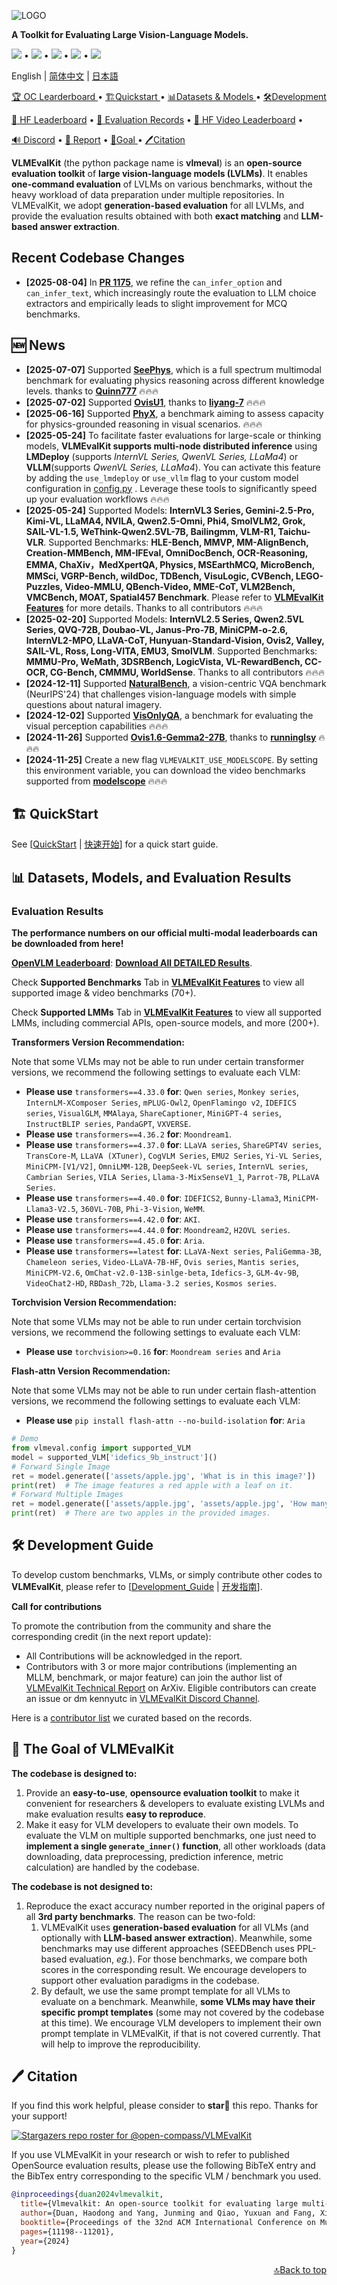 ![LOGO](http://opencompass.openxlab.space/utils/MMLB.jpg)

<b>A Toolkit for Evaluating Large Vision-Language Models. </b>

[![][github-contributors-shield]][github-contributors-link] • [![][github-forks-shield]][github-forks-link] • [![][github-stars-shield]][github-stars-link] • [![][github-issues-shield]][github-issues-link] • [![][github-license-shield]][github-license-link]

English | [简体中文](/docs/zh-CN/README_zh-CN.md) | [日本語](/docs/ja/README_ja.md)

<a href="https://rank.opencompass.org.cn/leaderboard-multimodal">🏆 OC Learderboard </a> •
<a href="#%EF%B8%8F-quickstart">🏗️Quickstart </a> •
<a href="#-datasets-models-and-evaluation-results">📊Datasets & Models </a> •
<a href="#%EF%B8%8F-development-guide">🛠️Development </a>

<a href="https://huggingface.co/spaces/opencompass/open_vlm_leaderboard">🤗 HF Leaderboard</a> •
<a href="https://huggingface.co/datasets/VLMEval/OpenVLMRecords">🤗 Evaluation Records</a> •
<a href="https://huggingface.co/spaces/opencompass/openvlm_video_leaderboard">🤗 HF Video Leaderboard</a> •

<a href="https://discord.gg/evDT4GZmxN">🔊 Discord</a> •
<a href="https://www.arxiv.org/abs/2407.11691">📝 Report</a> •
<a href="#-the-goal-of-vlmevalkit">🎯Goal </a> •
<a href="#%EF%B8%8F-citation">🖊️Citation </a>
</div>

**VLMEvalKit** (the python package name is **vlmeval**) is an **open-source evaluation toolkit** of **large vision-language models (LVLMs)**. It enables **one-command evaluation** of LVLMs on various benchmarks, without the heavy workload of data preparation under multiple repositories. In VLMEvalKit, we adopt **generation-based evaluation** for all LVLMs, and provide the evaluation results obtained with both **exact matching** and **LLM-based answer extraction**.

## Recent Codebase Changes
- **[2025-08-04]** In [**PR 1175**](https://github.com/open-compass/VLMEvalKit/pull/1175), we refine the `can_infer_option` and `can_infer_text`, which increasingly route the evaluation to LLM choice extractors and empirically leads to slight improvement for MCQ benchmarks. 

## 🆕 News
- **[2025-07-07]** Supported [**SeePhys**](https://seephys.github.io/), which is a ​full spectrum multimodal benchmark for evaluating physics reasoning across different knowledge levels. thanks to [**Quinn777**](https://github.com/Quinn777) 🔥🔥🔥
- **[2025-07-02]** Supported [**OvisU1**](https://huggingface.co/AIDC-AI/Ovis-U1-3B), thanks to [**liyang-7**](https://github.com/liyang-7) 🔥🔥🔥
- **[2025-06-16]** Supported [**PhyX**](https://phyx-bench.github.io/), a benchmark aiming to assess capacity for physics-grounded reasoning in visual scenarios. 🔥🔥🔥
- **[2025-05-24]** To facilitate faster evaluations for large-scale or thinking models, **VLMEvalKit supports multi-node distributed inference** using **LMDeploy**  (supports *InternVL Series, QwenVL Series, LLaMa4*) or **VLLM**(supports *QwenVL Series, LLaMa4*). You can activate this feature by adding the ```use_lmdeploy``` or ```use_vllm``` flag to your custom model configuration in [config.py](vlmeval/config.py) . Leverage these tools to significantly speed up your evaluation workflows 🔥🔥🔥
- **[2025-05-24]** Supported Models: **InternVL3 Series, Gemini-2.5-Pro, Kimi-VL, LLaMA4, NVILA, Qwen2.5-Omni, Phi4, SmolVLM2, Grok, SAIL-VL-1.5, WeThink-Qwen2.5VL-7B, Bailingmm, VLM-R1, Taichu-VLR**. Supported Benchmarks: **HLE-Bench, MMVP, MM-AlignBench, Creation-MMBench, MM-IFEval, OmniDocBench, OCR-Reasoning, EMMA, ChaXiv，MedXpertQA, Physics, MSEarthMCQ, MicroBench, MMSci, VGRP-Bench, wildDoc, TDBench, VisuLogic, CVBench, LEGO-Puzzles, Video-MMLU, QBench-Video, MME-CoT, VLM2Bench, VMCBench, MOAT, Spatial457 Benchmark**. Please refer to [**VLMEvalKit Features**](https://aicarrier.feishu.cn/wiki/Qp7wwSzQ9iK1Y6kNUJVcr6zTnPe?table=tblsdEpLieDoCxtb) for more details. Thanks to all contributors 🔥🔥🔥
- **[2025-02-20]** Supported Models: **InternVL2.5 Series, Qwen2.5VL Series, QVQ-72B, Doubao-VL, Janus-Pro-7B, MiniCPM-o-2.6, InternVL2-MPO, LLaVA-CoT, Hunyuan-Standard-Vision, Ovis2, Valley, SAIL-VL, Ross, Long-VITA, EMU3, SmolVLM**. Supported Benchmarks: **MMMU-Pro, WeMath, 3DSRBench, LogicVista, VL-RewardBench, CC-OCR, CG-Bench, CMMMU, WorldSense**. Thanks to all contributors 🔥🔥🔥
- **[2024-12-11]** Supported [**NaturalBench**](https://huggingface.co/datasets/BaiqiL/NaturalBench), a vision-centric VQA benchmark (NeurIPS'24) that challenges vision-language models with simple questions about natural imagery.
- **[2024-12-02]** Supported [**VisOnlyQA**](https://github.com/psunlpgroup/VisOnlyQA/), a benchmark for evaluating the visual perception capabilities 🔥🔥🔥
- **[2024-11-26]** Supported [**Ovis1.6-Gemma2-27B**](https://huggingface.co/AIDC-AI/Ovis1.6-Gemma2-27B), thanks to [**runninglsy**](https://github.com/runninglsy) 🔥🔥🔥
- **[2024-11-25]** Create a new flag `VLMEVALKIT_USE_MODELSCOPE`. By setting this environment variable, you can download the video benchmarks supported from [**modelscope**](https://www.modelscope.cn) 🔥🔥🔥

## 🏗️ QuickStart

See [[QuickStart](/docs/en/Quickstart.md) | [快速开始](/docs/zh-CN/Quickstart.md)] for a quick start guide.

## 📊 Datasets, Models, and Evaluation Results

### Evaluation Results

**The performance numbers on our official multi-modal leaderboards can be downloaded from here!**

[**OpenVLM Leaderboard**](https://huggingface.co/spaces/opencompass/open_vlm_leaderboard): [**Download All DETAILED Results**](http://opencompass.openxlab.space/assets/OpenVLM.json).

Check **Supported Benchmarks** Tab in [**VLMEvalKit Features**](https://aicarrier.feishu.cn/wiki/Qp7wwSzQ9iK1Y6kNUJVcr6zTnPe?table=tblsdEpLieDoCxtb) to view all supported image & video benchmarks (70+).

Check **Supported LMMs** Tab in [**VLMEvalKit Features**](https://aicarrier.feishu.cn/wiki/Qp7wwSzQ9iK1Y6kNUJVcr6zTnPe?table=tblsdEpLieDoCxtb) to view all supported LMMs, including commercial APIs, open-source models, and more (200+).

**Transformers Version Recommendation:**

Note that some VLMs may not be able to run under certain transformer versions, we recommend the following settings to evaluate each VLM:

- **Please use** `transformers==4.33.0` **for**: `Qwen series`, `Monkey series`, `InternLM-XComposer Series`, `mPLUG-Owl2`, `OpenFlamingo v2`, `IDEFICS series`, `VisualGLM`, `MMAlaya`, `ShareCaptioner`, `MiniGPT-4 series`, `InstructBLIP series`, `PandaGPT`, `VXVERSE`.
- **Please use** `transformers==4.36.2` **for**: `Moondream1`.
- **Please use** `transformers==4.37.0` **for**: `LLaVA series`, `ShareGPT4V series`, `TransCore-M`, `LLaVA (XTuner)`, `CogVLM Series`, `EMU2 Series`, `Yi-VL Series`, `MiniCPM-[V1/V2]`, `OmniLMM-12B`, `DeepSeek-VL series`, `InternVL series`, `Cambrian Series`, `VILA Series`, `Llama-3-MixSenseV1_1`, `Parrot-7B`, `PLLaVA Series`.
- **Please use** `transformers==4.40.0` **for**: `IDEFICS2`, `Bunny-Llama3`, `MiniCPM-Llama3-V2.5`, `360VL-70B`, `Phi-3-Vision`, `WeMM`.
- **Please use** `transformers==4.42.0` **for**: `AKI`.
- **Please use** `transformers==4.44.0` **for**: `Moondream2`, `H2OVL series`.
- **Please use** `transformers==4.45.0` **for**: `Aria`.
- **Please use** `transformers==latest` **for**: `LLaVA-Next series`, `PaliGemma-3B`, `Chameleon series`, `Video-LLaVA-7B-HF`, `Ovis series`, `Mantis series`, `MiniCPM-V2.6`, `OmChat-v2.0-13B-sinlge-beta`, `Idefics-3`, `GLM-4v-9B`, `VideoChat2-HD`, `RBDash_72b`, `Llama-3.2 series`, `Kosmos series`.

**Torchvision Version Recommendation:**

Note that some VLMs may not be able to run under certain torchvision versions, we recommend the following settings to evaluate each VLM:

- **Please use** `torchvision>=0.16` **for**: `Moondream series` and `Aria`

**Flash-attn Version Recommendation:**

Note that some VLMs may not be able to run under certain flash-attention versions, we recommend the following settings to evaluate each VLM:

- **Please use** `pip install flash-attn --no-build-isolation` **for**: `Aria`

```python
# Demo
from vlmeval.config import supported_VLM
model = supported_VLM['idefics_9b_instruct']()
# Forward Single Image
ret = model.generate(['assets/apple.jpg', 'What is in this image?'])
print(ret)  # The image features a red apple with a leaf on it.
# Forward Multiple Images
ret = model.generate(['assets/apple.jpg', 'assets/apple.jpg', 'How many apples are there in the provided images? '])
print(ret)  # There are two apples in the provided images.
```

## 🛠️ Development Guide

To develop custom benchmarks, VLMs, or simply contribute other codes to **VLMEvalKit**, please refer to [[Development_Guide](/docs/en/Development.md) | [开发指南](/docs/zh-CN/Development.md)].

**Call for contributions**

To promote the contribution from the community and share the corresponding credit (in the next report update):

- All Contributions will be acknowledged in the report.
- Contributors with 3 or more major contributions (implementing an MLLM, benchmark, or major feature) can join the author list of [VLMEvalKit Technical Report](https://www.arxiv.org/abs/2407.11691) on ArXiv. Eligible contributors can create an issue or dm kennyutc in [VLMEvalKit Discord Channel](https://discord.com/invite/evDT4GZmxN).

Here is a [contributor list](/docs/en/Contributors.md) we curated based on the records.

## 🎯 The Goal of VLMEvalKit

**The codebase is designed to:**

1. Provide an **easy-to-use**, **opensource evaluation toolkit** to make it convenient for researchers & developers to evaluate existing LVLMs and make evaluation results **easy to reproduce**.
2. Make it easy for VLM developers to evaluate their own models. To evaluate the VLM on multiple supported benchmarks, one just need to **implement a single `generate_inner()` function**, all other workloads (data downloading, data preprocessing, prediction inference, metric calculation) are handled by the codebase.

**The codebase is not designed to:**

1. Reproduce the exact accuracy number reported in the original papers of all **3rd party benchmarks**. The reason can be two-fold:
   1. VLMEvalKit uses **generation-based evaluation** for all VLMs (and optionally with **LLM-based answer extraction**). Meanwhile, some benchmarks may use different approaches (SEEDBench uses PPL-based evaluation, *eg.*). For those benchmarks, we compare both scores in the corresponding result. We encourage developers to support other evaluation paradigms in the codebase.
   2. By default, we use the same prompt template for all VLMs to evaluate on a benchmark. Meanwhile, **some VLMs may have their specific prompt templates** (some may not covered by the codebase at this time). We encourage VLM developers to implement their own prompt template in VLMEvalKit, if that is not covered currently. That will help to improve the reproducibility.

## 🖊️ Citation

If you find this work helpful, please consider to **star🌟** this repo. Thanks for your support!

[![Stargazers repo roster for @open-compass/VLMEvalKit](https://reporoster.com/stars/open-compass/VLMEvalKit)](https://github.com/open-compass/VLMEvalKit/stargazers)

If you use VLMEvalKit in your research or wish to refer to published OpenSource evaluation results, please use the following BibTeX entry and the BibTex entry corresponding to the specific VLM / benchmark you used.

```bib
@inproceedings{duan2024vlmevalkit,
  title={Vlmevalkit: An open-source toolkit for evaluating large multi-modality models},
  author={Duan, Haodong and Yang, Junming and Qiao, Yuxuan and Fang, Xinyu and Chen, Lin and Liu, Yuan and Dong, Xiaoyi and Zang, Yuhang and Zhang, Pan and Wang, Jiaqi and others},
  booktitle={Proceedings of the 32nd ACM International Conference on Multimedia},
  pages={11198--11201},
  year={2024}
}
```

<p align="right"><a href="#top">🔝Back to top</a></p>

[github-contributors-link]: https://github.com/open-compass/VLMEvalKit/graphs/contributors
[github-contributors-shield]: https://img.shields.io/github/contributors/open-compass/VLMEvalKit?color=c4f042&labelColor=black&style=flat-square
[github-forks-link]: https://github.com/open-compass/VLMEvalKit/network/members
[github-forks-shield]: https://img.shields.io/github/forks/open-compass/VLMEvalKit?color=8ae8ff&labelColor=black&style=flat-square
[github-issues-link]: https://github.com/open-compass/VLMEvalKit/issues
[github-issues-shield]: https://img.shields.io/github/issues/open-compass/VLMEvalKit?color=ff80eb&labelColor=black&style=flat-square
[github-license-link]: https://github.com/open-compass/VLMEvalKit/blob/main/LICENSE
[github-license-shield]: https://img.shields.io/github/license/open-compass/VLMEvalKit?color=white&labelColor=black&style=flat-square
[github-stars-link]: https://github.com/open-compass/VLMEvalKit/stargazers
[github-stars-shield]: https://img.shields.io/github/stars/open-compass/VLMEvalKit?color=ffcb47&labelColor=black&style=flat-square
